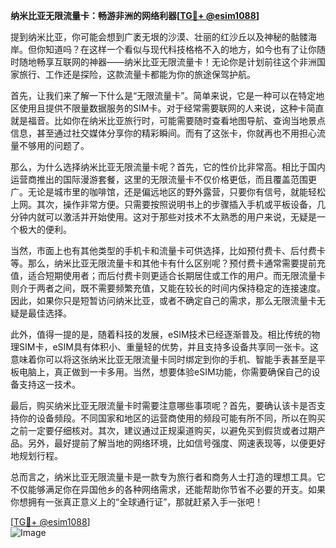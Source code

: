 **纳米比亚无限流量卡：畅游非洲的网络利器[[TG💪+ @esim1088](https://t.me/s/esim1088)]**

提到纳米比亚，你可能会想到广袤无垠的沙漠、壮丽的红沙丘以及神秘的骷髅海岸。但你知道吗？在这样一个看似与现代科技格格不入的地方，如今也有了让你随时随地畅享互联网的神器——纳米比亚无限流量卡！无论你是计划前往这个非洲国家旅行、工作还是探险，这款流量卡都能为你的旅途保驾护航。

首先，让我们来了解一下什么是“无限流量卡”。简单来说，它是一种可以在特定地区使用且提供不限量数据服务的SIM卡。对于经常需要联网的人来说，这种卡简直就是福音。比如你在纳米比亚旅行时，可能需要随时查看地图导航、查询当地景点信息，甚至通过社交媒体分享你的精彩瞬间。而有了这张卡，你就再也不用担心流量不够用的问题了。

那么，为什么选择纳米比亚无限流量卡呢？首先，它的性价比非常高。相比于国内运营商推出的国际漫游套餐，这里的无限流量卡不仅价格更低，而且覆盖范围更广。无论是城市里的咖啡馆，还是偏远地区的野外露营，只要你有信号，就能轻松上网。其次，操作非常方便。只需要按照说明书上的步骤插入手机或平板设备，几分钟内就可以激活并开始使用。这对于那些对技术不太熟悉的用户来说，无疑是一个极大的便利。

当然，市面上也有其他类型的手机卡和流量卡可供选择，比如预付费卡、后付费卡等。那么，纳米比亚无限流量卡和其他卡有什么区别呢？预付费卡通常需要提前充值，适合短期使用者；而后付费卡则更适合长期居住或工作的用户。而无限流量卡则介于两者之间，既不需要频繁充值，又能在较长的时间内保持稳定的连接速度。因此，如果你只是短暂访问纳米比亚，或者不确定自己的需求，那么无限流量卡无疑是最佳选择。

此外，值得一提的是，随着科技的发展，eSIM技术已经逐渐普及。相比传统的物理SIM卡，eSIM具有体积小、重量轻的优势，并且支持多设备共享同一张卡。这意味着你可以将这张纳米比亚无限流量卡同时绑定到你的手机、智能手表甚至是平板电脑上，真正做到一卡多用。当然，想要体验eSIM功能，你需要确保自己的设备支持这一技术。

最后，购买纳米比亚无限流量卡时需要注意哪些事项呢？首先，要确认该卡是否支持你的设备频段。不同国家和地区的运营商使用的频段可能有所不同，所以在购买之前一定要仔细核对。其次，建议通过正规渠道购买，以避免买到假货或者过期产品。另外，最好提前了解当地的网络环境，比如信号强度、网速表现等，以便更好地规划行程。

总而言之，纳米比亚无限流量卡是一款专为旅行者和商务人士打造的理想工具。它不仅能够满足你在异国他乡的各种网络需求，还能帮助你节省不必要的开支。如果你想拥有一张真正意义上的“全球通行证”，那就赶紧入手一张吧！

[[TG💪+ @esim1088](https://t.me/s/esim1088)]  
![Image](https://i.postimg.cc/4NQfJmqS/Snipaste-2025-05-13-00-14-12.png)